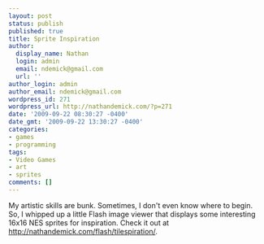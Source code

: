 ```yaml
---
layout: post
status: publish
published: true
title: Sprite Inspiration
author:
  display_name: Nathan
  login: admin
  email: ndemick@gmail.com
  url: ''
author_login: admin
author_email: ndemick@gmail.com
wordpress_id: 271
wordpress_url: http://nathandemick.com/?p=271
date: '2009-09-22 08:30:27 -0400'
date_gmt: '2009-09-22 13:30:27 -0400'
categories:
- games
- programming
tags:
- Video Games
- art
- sprites
comments: []
---
```

<p>My artistic skills are bunk. Sometimes, I don't even know where to begin. So, I whipped up a little Flash image viewer that displays some interesting 16x16 NES sprites for inspiration. Check it out at <a href="http://nathandemick.com/flash/tilespiration/" title="http://nathandemick.com/flash/tilespiration/">http://nathandemick.com/flash/tilespiration/</a>.</p>
